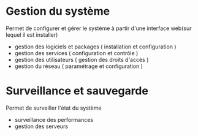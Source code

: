 # Gestion du système
 Permet de configurer et gérer le système à partir d'une interface web(sur lequel il est installer)
 - gestion des logiciels et packages ( installation et  configuration )
 - gestion des services ( configuration et contrôle )
 - gestion des utilisateurs ( gestion des droits d'accès  )
 - gestion du réseau ( paramétrage et configuration )
# Surveillance et sauvegarde
Permet de surveiller l'état du système
- surveillance des performances
- gestion des serveurs